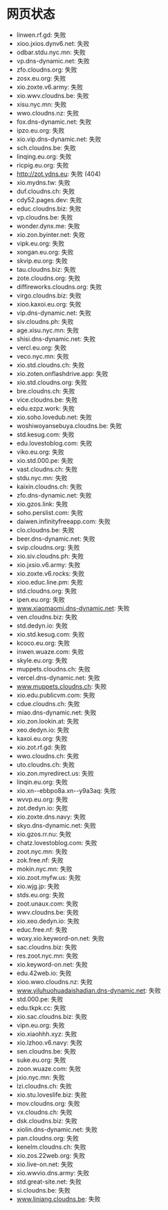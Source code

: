 # 网页状态
- linwen.rf.gd: 失败
- xioo.jxios.dynv6.net: 失败
- odbar.stdu.nyc.mn: 失败
- vp.dns-dynamic.net: 失败
- zfo.cloudns.org: 失败
- zosx.eu.org: 失败
- xio.zoxte.v6.army: 失败
- xio.wwv.cloudns.be: 失败
- xisu.nyc.mn: 失败
- wwo.cloudns.nz: 失败
- fox.dns-dynamic.net: 失败
- ipzo.eu.org: 失败
- xio.vip.dns-dynamic.net: 失败
- sch.cloudns.be: 失败
- linqing.eu.org: 失败
- ricpig.eu.org: 失败
- http://zot.ydns.eu: 失败 (404)
- xio.mydns.tw: 失败
- duf.cloudns.ch: 失败
- cdy52.pages.dev: 失败
- educ.cloudns.biz: 失败
- vp.cloudns.be: 失败
- wonder.dynx.me: 失败
- xio.zon.byinter.net: 失败
- vipk.eu.org: 失败
- xongan.eu.org: 失败
- skvip.eu.org: 失败
- tau.cloudns.biz: 失败
- zote.cloudns.org: 失败
- diffireworks.cloudns.org: 失败
- virgo.cloudns.biz: 失败
- xioo.kaxoi.eu.org: 失败
- vip.dns-dynamic.net: 失败
- siv.cloudns.ph: 失败
- age.xisu.nyc.mn: 失败
- shisi.dns-dynamic.net: 失败
- vercl.eu.org: 失败
- veco.nyc.mn: 失败
- xio.std.cloudns.ch: 失败
- xio.zoten.onflashdrive.app: 失败
- xio.std.cloudns.org: 失败
- bre.cloudns.ch: 失败
- vice.cloudns.be: 失败
- edu.ezpz.work: 失败
- xio.soho.lovedub.net: 失败
- woshiwoyansebuya.cloudns.be: 失败
- std.kesug.com: 失败
- edu.lovestoblog.com: 失败
- viko.eu.org: 失败
- xio.std.000.pe: 失败
- vast.cloudns.ch: 失败
- stdu.nyc.mn: 失败
- kaixin.cloudns.ch: 失败
- zfo.dns-dynamic.net: 失败
- xio.gzos.link: 失败
- soho.perslist.com: 失败
- daiwen.infinityfreeapp.com: 失败
- clo.cloudns.be: 失败
- beer.dns-dynamic.net: 失败
- svip.cloudns.org: 失败
- xio.siv.cloudns.ph: 失败
- xio.jxsio.v6.army: 失败
- xio.zoxte.v6.rocks: 失败
- xioo.educ.line.pm: 失败
- std.cloudns.org: 失败
- ipen.eu.org: 失败
- www.xiaomaomi.dns-dynamic.net: 失败
- ven.cloudns.biz: 失败
- std.dedyn.io: 失败
- xio.std.kesug.com: 失败
- kcoco.eu.org: 失败
- inwen.wuaze.com: 失败
- skyle.eu.org: 失败
- muppets.cloudns.ch: 失败
- vercel.dns-dynamic.net: 失败
- www.muppets.cloudns.ch: 失败
- xio.edu.publicvm.com: 失败
- cdue.cloudns.ch: 失败
- miao.dns-dynamic.net: 失败
- xio.zon.lookin.at: 失败
- xeo.dedyn.io: 失败
- kaxoi.eu.org: 失败
- xio.zot.rf.gd: 失败
- wwo.cloudns.ch: 失败
- uto.cloudns.ch: 失败
- xio.zon.myredirect.us: 失败
- linqin.eu.org: 失败
- xio.xn--ebbpo8a.xn--y9a3aq: 失败
- wvvp.eu.org: 失败
- zot.dedyn.io: 失败
- xio.zoxte.dns.navy: 失败
- skyo.dns-dynamic.net: 失败
- xio.gzos.rr.nu: 失败
- chatz.lovestoblog.com: 失败
- zoot.nyc.mn: 失败
- zok.free.nf: 失败
- mokin.nyc.mn: 失败
- xio.zoot.myfw.us: 失败
- xio.wjg.jp: 失败
- stds.eu.org: 失败
- zoot.unaux.com: 失败
- wwv.cloudns.be: 失败
- xio.xeo.dedyn.io: 失败
- educ.free.nf: 失败
- woxy.xio.keyword-on.net: 失败
- sac.cloudns.biz: 失败
- res.zoot.nyc.mn: 失败
- xio.keyword-on.net: 失败
- edu.42web.io: 失败
- xioo.wwo.cloudns.nz: 失败
- www.yiluhuohuadaishadian.dns-dynamic.net: 失败
- std.000.pe: 失败
- edu.tkpk.cc: 失败
- xio.sac.cloudns.biz: 失败
- vipn.eu.org: 失败
- xio.xiaohhh.xyz: 失败
- xio.lzhoo.v6.navy: 失败
- sen.cloudns.be: 失败
- suke.eu.org: 失败
- zoon.wuaze.com: 失败
- jxio.nyc.mn: 失败
- lzi.cloudns.ch: 失败
- xio.stu.loveslife.biz: 失败
- mov.cloudns.org: 失败
- vx.cloudns.ch: 失败
- dsk.cloudns.biz: 失败
- xiolin.dns-dynamic.net: 失败
- pan.cloudns.org: 失败
- kenelm.cloudns.ch: 失败
- xio.zos.22web.org: 失败
- xio.live-on.net: 失败
- xio.wwvio.dns.army: 失败
- std.great-site.net: 失败
- si.cloudns.be: 失败
- www.liniang.cloudns.be: 失败
